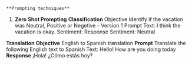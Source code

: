     **Prompting techniques**
1.	**Zero Shot Prompting**
**Classification**
Objective
Identify if the vacation was Neutral, Positive or Negetive - Version 1
Prompt
Text: I think the vacation is okay.
Sentiment:   Response
Sentiment: Neutral


****Translation****
**Objective**
English to Spanish translation
**Prompt**
Translate the following English text to Spanish
Text: Hello! How are you doing today
**Response**
¡Hola! ¿Cómo estás hoy?
